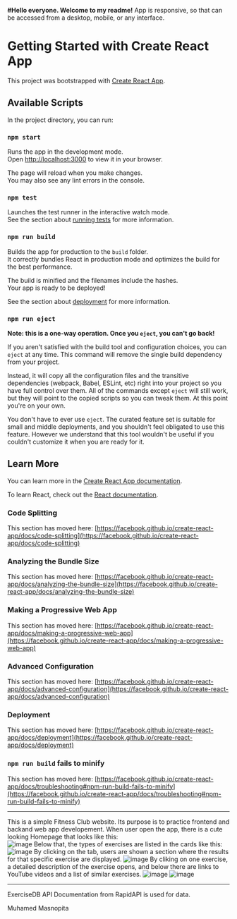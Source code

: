 **#Hello everyone. Welcome to my readme!**
App is responsive, so that can be accessed from a desktop, mobile, or any interface.

# Getting Started with Create React App

This project was bootstrapped with [Create React App](https://github.com/facebook/create-react-app).

## Available Scripts

In the project directory, you can run:

### `npm start`

Runs the app in the development mode.\
Open [http://localhost:3000](http://localhost:3000) to view it in your browser.

The page will reload when you make changes.\
You may also see any lint errors in the console.

### `npm test`

Launches the test runner in the interactive watch mode.\
See the section about [running tests](https://facebook.github.io/create-react-app/docs/running-tests) for more information.

### `npm run build`

Builds the app for production to the `build` folder.\
It correctly bundles React in production mode and optimizes the build for the best performance.

The build is minified and the filenames include the hashes.\
Your app is ready to be deployed!

See the section about [deployment](https://facebook.github.io/create-react-app/docs/deployment) for more information.

### `npm run eject`

**Note: this is a one-way operation. Once you `eject`, you can't go back!**

If you aren't satisfied with the build tool and configuration choices, you can `eject` at any time. This command will remove the single build dependency from your project.

Instead, it will copy all the configuration files and the transitive dependencies (webpack, Babel, ESLint, etc) right into your project so you have full control over them. All of the commands except `eject` will still work, but they will point to the copied scripts so you can tweak them. At this point you're on your own.

You don't have to ever use `eject`. The curated feature set is suitable for small and middle deployments, and you shouldn't feel obligated to use this feature. However we understand that this tool wouldn't be useful if you couldn't customize it when you are ready for it.

## Learn More

You can learn more in the [Create React App documentation](https://facebook.github.io/create-react-app/docs/getting-started).

To learn React, check out the [React documentation](https://reactjs.org/).

### Code Splitting

This section has moved here: [https://facebook.github.io/create-react-app/docs/code-splitting](https://facebook.github.io/create-react-app/docs/code-splitting)

### Analyzing the Bundle Size

This section has moved here: [https://facebook.github.io/create-react-app/docs/analyzing-the-bundle-size](https://facebook.github.io/create-react-app/docs/analyzing-the-bundle-size)

### Making a Progressive Web App

This section has moved here: [https://facebook.github.io/create-react-app/docs/making-a-progressive-web-app](https://facebook.github.io/create-react-app/docs/making-a-progressive-web-app)

### Advanced Configuration

This section has moved here: [https://facebook.github.io/create-react-app/docs/advanced-configuration](https://facebook.github.io/create-react-app/docs/advanced-configuration)

### Deployment

This section has moved here: [https://facebook.github.io/create-react-app/docs/deployment](https://facebook.github.io/create-react-app/docs/deployment)

### `npm run build` fails to minify

This section has moved here: [https://facebook.github.io/create-react-app/docs/troubleshooting#npm-run-build-fails-to-minify](https://facebook.github.io/create-react-app/docs/troubleshooting#npm-run-build-fails-to-minify)

---------------------------------------------------------------------------------------------------------------------------------------------------------------------
This is a simple Fitness Club website. Its purpose is to practice frontend and backand web app developement. When user open the app, there is a cute looking Homepage that looks like this:  
![image](https://user-images.githubusercontent.com/63816826/227925020-5e7762fe-4c1a-4970-a73b-469b94124787.png)
Below that, the types of exercises are listed in the cards like this: 
![image](https://user-images.githubusercontent.com/63816826/227925087-ec31e21d-188f-4d0f-8978-53399483799a.png)
By clicking on the tab, users are shown a section where the results for that specific exercise are displayed.
![image](https://user-images.githubusercontent.com/63816826/227923534-e13159bc-8799-46d4-8e2c-01ec49462bac.png)
By cliking on one exercise, a detailed description of the exercise opens, and below there are links to YouTube videos and a list of similar exercises.
![image](https://user-images.githubusercontent.com/63816826/227924595-0bc4da17-3d62-40fe-8f5e-e7aad860bd4a.png)
![image](https://user-images.githubusercontent.com/63816826/227924655-2132ca6a-513c-4211-901a-54ac616285f2.png)

--------------------------------------------------------------------------------------------------------------------------------------------------------------------
ExerciseDB API Documentation from RapidAPI is used for data. 

Muhamed Masnopita




